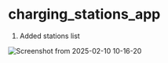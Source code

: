 # charging_stations_app

1. Added stations list

![Screenshot from 2025-02-10 10-16-20](https://github.com/user-attachments/assets/8d2825d2-e144-4ace-9a47-7aef5798dde6)
